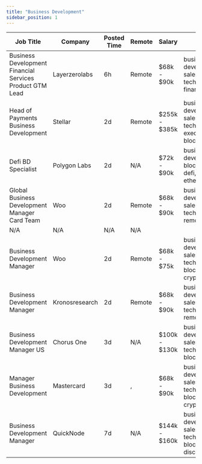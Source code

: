 ```yaml
---
title: "Business Development"
sidebar_position: 1
---
```


| Job Title | Company | Posted Time | Remote | Salary | Tags | Apply Link |
|-----------|---------|-------------|--------|--------|------|------------|
| Business Development Financial Services Product GTM Lead | Layerzerolabs | 6h | Remote | $68k - $90k | business development, sales, non tech, gtm, finance | [Apply](https://web3.career/business-development-financial-services-product-gtm-lead-layerzerolabs/102011) |
| Head of Payments Business Development | Stellar | 2d | Remote | $255k - $385k | business development, sales, non tech, executive, blockchain | [Apply](https://web3.career/head-of-payments-business-development-stellar/97571) |
| Defi BD Specialist | Polygon Labs | 2d | N/A | $72k - $90k | business development, blockchain, defi, discord, ethereum | [Apply](https://web3.career/defi-bd-specialist-polygonlabs/101833) |
| Global Business Development Manager Card Team | Woo | 2d | Remote | $68k - $90k | business development, sales, non tech, crypto, remote | [Apply](https://web3.career/global-business-development-manager-card-team-woo/95645) |
| N/A | N/A | N/A | N/A |  |  | [Apply](https://web3.career/metana) |
| Business Development Manager | Woo | 2d | Remote | $68k - $75k | business development, sales, non tech, blockchain, crypto | [Apply](https://web3.career/business-development-manager-woo/95644) |
| Business Development Manager | Kronosresearch | 2d | Remote | $68k - $90k | business development, sales, non tech, crypto, remote | [Apply](https://web3.career/business-development-manager-kronosresearch/101802) |
| Business Development Manager US | Chorus One | 3d | N/A | $100k - $130k | business development, sales, non tech, remote, blockchain | [Apply](https://web3.career/business-development-manager-us-chorusone1/101789) |
| Manager Business Development | Mastercard | 3d | , | $68k - $90k | business development, sales, non tech, blockchain, crypto | [Apply](https://web3.career/manager-business-development-mastercard/101764) |
| Business Development Manager | QuickNode | 7d | N/A | $144k - $160k | business development, sales, non tech, blockchain, discord | [Apply](https://web3.career/business-development-manager-quicknode/101671) |

